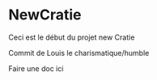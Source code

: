 # NewCratie

Ceci est le début du projet new Cratie

Commit de Louis le charismatique/humble

Faire une doc ici